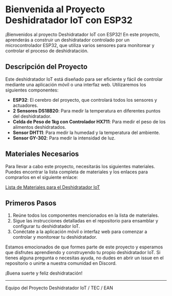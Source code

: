 # Bienvenida al Proyecto Deshidratador IoT con ESP32

¡Bienvenidos al proyecto Deshidratador IoT con ESP32! En este proyecto, aprenderás a construir un deshidratador controlado por un microcontrolador ESP32, que utiliza varios sensores para monitorear y controlar el proceso de deshidratación.

## Descripción del Proyecto

Este deshidratador IoT está diseñado para ser eficiente y fácil de controlar mediante una aplicación móvil o una interfaz web. Utilizaremos los siguientes componentes:

- **ESP32**: El cerebro del proyecto, que controlará todos los sensores y actuadores.
- **2 Sensores DS18B20**: Para medir la temperatura en diferentes puntos del deshidratador.
- **Celda de Peso de 1kg con Controlador HX711**: Para medir el peso de los alimentos deshidratados.
- **Sensor DHT11**: Para medir la humedad y la temperatura del ambiente.
- **Sensor GY-302**: Para medir la intensidad de luz.

## Materiales Necesarios

Para llevar a cabo este proyecto, necesitarás los siguientes materiales. Puedes encontrar la lista completa de materiales y los enlaces para comprarlos en el siguiente enlace:

[Lista de Materiales para el Deshidratador IoT](https://docs.google.com/spreadsheets/d/1EijUKg4LJAplDkC50JvxYGxCMf3DO70Z7p7RrjkvQgs/edit?usp=sharing)

## Primeros Pasos

1. Reúne todos los componentes mencionados en la lista de materiales.
2. Sigue las instrucciones detalladas en el repositorio para ensamblar y configurar tu deshidratador IoT.
3. Conéctate a la aplicación móvil o interfaz web para comenzar a controlar y monitorear tu deshidratador.

Estamos emocionados de que formes parte de este proyecto y esperamos que disfrutes aprendiendo y construyendo tu propio deshidratador IoT. Si tienes alguna pregunta o necesitas ayuda, no dudes en abrir un issue en el repositorio o unirte a nuestra comunidad en Discord.

¡Buena suerte y feliz deshidratación!

---
Equipo del Proyecto Deshidratador IoT / TEC / EAN
